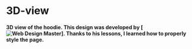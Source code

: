 # 3D-view

#### 3D view of the hoodie. This design was developed by [![Web Design Master](https://youtube.com/@wdm)]. Thanks to his lessons, I learned how to properly style the page.
